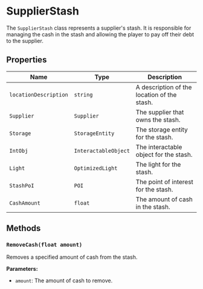 # SupplierStash

The `SupplierStash` class represents a supplier's stash. It is responsible for managing the cash in the stash and allowing the player to pay off their debt to the supplier.

## Properties

| Name | Type | Description |
| --- | --- | --- |
| `locationDescription` | `string` | A description of the location of the stash. |
| `Supplier` | `Supplier` | The supplier that owns the stash. |
| `Storage` | `StorageEntity` | The storage entity for the stash. |
| `IntObj` | `InteractableObject` | The interactable object for the stash. |
| `Light` | `OptimizedLight` | The light for the stash. |
| `StashPoI` | `POI` | The point of interest for the stash. |
| `CashAmount` | `float` | The amount of cash in the stash. |

## Methods

### `RemoveCash(float amount)`

Removes a specified amount of cash from the stash.

**Parameters:**

* `amount`: The amount of cash to remove.
